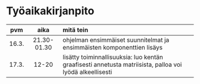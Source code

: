 # Työaikakirjanpito

| pvm   | aika        | mitä tein |
| :---: | :---------: | :-------- |
| 16.3. | 21.30-01.30 | ohjelman ensimmäiset suunnitelmat ja ensimmäisten komponenttien lisäys|
| 17.3. | 12-20       | lisätty toiminnallisuuksia: luo kentän graafisesti annetusta matriisista, palloa voi lyödä alkeellisesti |